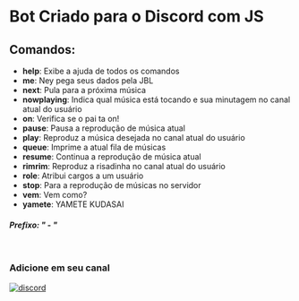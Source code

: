 # Bot Criado para o Discord com JS


## Comandos:


- **help**: Exibe a ajuda de todos os comandos
- **me**: Ney pega seus dados pela JBL
- **next**: Pula para a próxima música
- **nowplaying**: Indica qual música está tocando e sua minutagem no canal atual do usuário
- **on**: Verifica se o pai ta on!
- **pause**: Pausa a reprodução de música atual
- **play**: Reproduz a música desejada no canal atual do usuário
- **queue**: Imprime a atual fila de músicas
- **resume**: Continua a reprodução de música atual
- **rimrim**: Reproduz a risadinha no canal atual do usuário
- **role**: Atribui cargos a um usuário
- **stop**: Para a reprodução de músicas no servidor
- **vem**: Vem como?
- **yamete**: YAMETE KUDASAI
#### *Prefixo: " - "*

<br/>

### Adicione em seu canal
[![discord](https://img.shields.io/badge/discord-7289DA?&label=Rimrim%235295&labelColor=222&style=for-the-badge&logo=discord&logoColor=7289DA)](https://discord.com/api/oauth2/authorize?client_id=459870527314591774&permissions=3155968&scope=bot)
